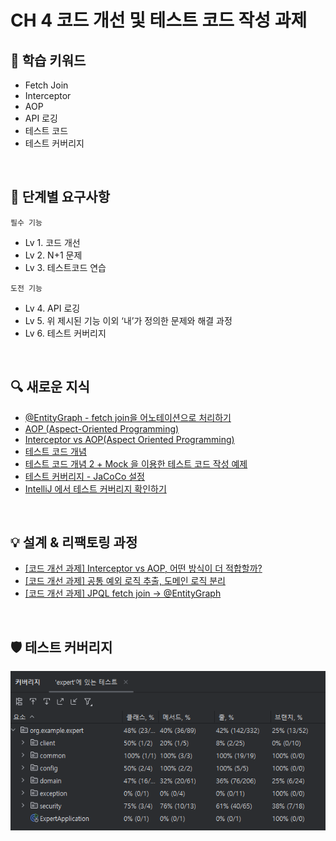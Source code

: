 # CH 4 코드 개선 및 테스트 코드 작성 과제

## 📌 학습 키워드
- Fetch Join
- Interceptor
- AOP
- API 로깅
- 테스트 코드
- 테스트 커버리지

<br>

## 📝 단계별 요구사항
`필수 기능`
- Lv 1. 코드 개선
- Lv 2. N+1 문제
- Lv 3. 테스트코드 연습

`도전 기능`
- Lv 4. API 로깅
- Lv 5. 위 제시된 기능 이외 ‘내’가 정의한 문제와 해결 과정
- Lv 6. 테스트 커버리지

<br>

## 🔍 새로운 지식
- [@EntityGraph - fetch join을 어노테이션으로 처리하기](https://gajicoding.tistory.com/372)
- [AOP (Aspect-Oriented Programming)](https://gajicoding.tistory.com/373)
- [Interceptor vs AOP(Aspect Oriented Programming)](https://gajicoding.tistory.com/374)
- [테스트 코드 개념](https://gajicoding.tistory.com/369)
- [테스트 코드 개념 2 + Mock 을 이용한 테스트 코드 작성 예제](https://gajicoding.tistory.com/370)
- [테스트 커버리지 - JaCoCo 설정](https://gajicoding.tistory.com/371)
- [IntelliJ 에서 테스트 커버리지 확인하기](https://gajicoding.tistory.com/378)

<br>

## 💡 설계 & 리팩토링 과정
- [[코드 개선 과제] Interceptor vs AOP, 어떤 방식이 더 적합할까?](https://gajicoding.tistory.com/375)
- [[코드 개선 과제] 공통 예외 로직 추출, 도메인 로직 분리](https://gajicoding.tistory.com/376)
- [[코드 개선 과제] JPQL fetch join -> @EntityGraph](https://gajicoding.tistory.com/377)

<br>

## 🛡️ 테스트 커버리지
![coverage](images/coverage.png)